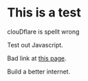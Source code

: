 # This is a test

clouDflare is spellt wrong

Test out Javascript.

Bad link at [this page](/test/).

Build a better internet.
